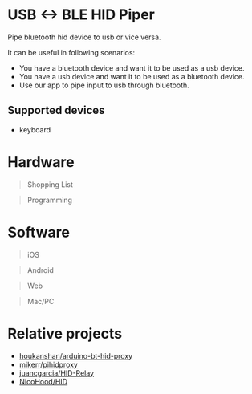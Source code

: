 # USB <-> BLE HID Piper
Pipe bluetooth hid device to usb or vice versa.

It can be useful in following scenarios:
* You have a bluetooth device and want it to be used as a usb device.
* You have a usb device and want it to be used as a bluetooth device.
* Use our app to pipe input to usb through bluetooth.

## Supported devices
* keyboard

# Hardware
> Shopping List

> Programming
<!-- TODO: add description -->

# Software
> iOS

> Android

> Web

> Mac/PC
<!-- TODO: add description -->

# Relative projects
- [houkanshan/arduino-bt-hid-proxy](https://github.com/houkanshan/arduino-bt-hid-proxy)
- [mikerr/pihidproxy](https://github.com/mikerr/pihidproxy)
- [juancgarcia/HID-Relay](https://github.com/juancgarcia/HID-Relay)
- [NicoHood/HID](https://github.com/NicoHood/HID)